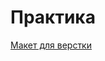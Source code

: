 # Практика

 [Макет для верстки](https://github.com/olgamaslovaolga/Alevel-Markup/tree/master/Proj/project_form)

